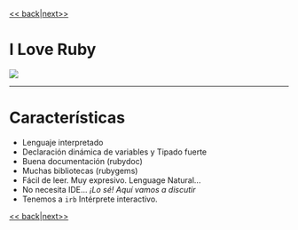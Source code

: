 
[<< back](05-estructura_secuencial.md)|[next>>](10-estructura_condicional.md)

# I Love Ruby

![](./images/silueta-de-mujer.png)

---

# Características

* Lenguaje interpretado
* Declaración dinámica de variables y Tipado fuerte
* Buena documentación (rubydoc)
* Muchas bibliotecas (rubygems)
* Fácil de leer. Muy expresivo. Lenguage Natural...
* No necesita IDE... _¡Lo sé! Aquí vamos a discutir_
* Tenemos a `irb` Intérprete interactivo.

[<< back](05-estructura_secuencial.md)|[next>>](10-estructura_condicional.md)
